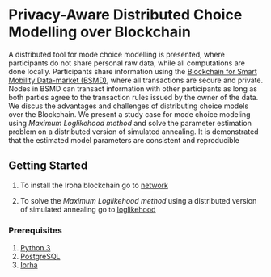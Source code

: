 # Privacy-Aware Distributed Choice Modelling over Blockchain

A distributed tool for mode choice modelling is presented, where participants do not share personal raw data, while all computations are done locally. Participants share information using the [Blockchain for Smart Mobility Data-market (BSMD)](https://github.com/billjee/bsmd), where all transactions are secure and private. Nodes in BSMD can transact information with other participants as long as both parties agree to the transaction rules issued by the owner of the data. We discus the advantages and challenges of distributing choice models over the Blockchain. We present a study case for mode choice modeling using _Maximum Loglikehood method_ and solve the parameter estimation problem on a distributed version of simulated annealing. It is demonstrated that the estimated model parameters are consistent and reproducible

## Getting Started

1. To install the Iroha blockchain go to [network](network/)

2. To solve the _Maximum Loglikehood method_ using a distributed version of simulated annealing go to  [loglikehood](loglikehood/)

### Prerequisites
1. [Python 3](https://www.python.org/download/releases/3.0/)
3. [PostgreSQL](https://www.postgresql.org/)
4. [Iorha](https://github.com/hyperledger/iroha)

